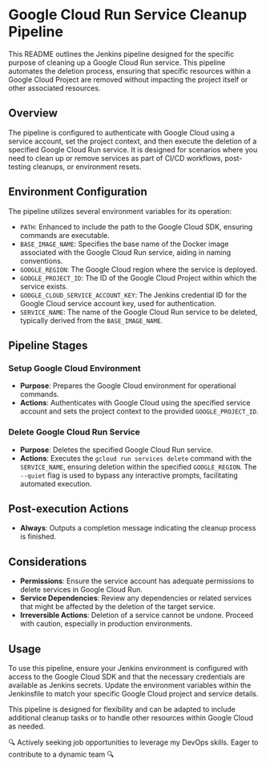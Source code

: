 # Google Cloud Run Service Cleanup Pipeline

This README outlines the Jenkins pipeline designed for the specific purpose of cleaning up a Google Cloud Run service. This pipeline automates the deletion process, ensuring that specific resources within a Google Cloud Project are removed without impacting the project itself or other associated resources.

## Overview

The pipeline is configured to authenticate with Google Cloud using a service account, set the project context, and then execute the deletion of a specified Google Cloud Run service. It is designed for scenarios where you need to clean up or remove services as part of CI/CD workflows, post-testing cleanups, or environment resets.

## Environment Configuration

The pipeline utilizes several environment variables for its operation:

- `PATH`: Enhanced to include the path to the Google Cloud SDK, ensuring commands are executable.
- `BASE_IMAGE_NAME`: Specifies the base name of the Docker image associated with the Google Cloud Run service, aiding in naming conventions.
- `GOOGLE_REGION`: The Google Cloud region where the service is deployed.
- `GOOGLE_PROJECT_ID`: The ID of the Google Cloud Project within which the service exists.
- `GOOGLE_CLOUD_SERVICE_ACCOUNT_KEY`: The Jenkins credential ID for the Google Cloud service account key, used for authentication.
- `SERVICE_NAME`: The name of the Google Cloud Run service to be deleted, typically derived from the `BASE_IMAGE_NAME`.

## Pipeline Stages

### Setup Google Cloud Environment

- **Purpose**: Prepares the Google Cloud environment for operational commands.
- **Actions**: Authenticates with Google Cloud using the specified service account and sets the project context to the provided `GOOGLE_PROJECT_ID`.

### Delete Google Cloud Run Service

- **Purpose**: Deletes the specified Google Cloud Run service.
- **Actions**: Executes the `gcloud run services delete` command with the `SERVICE_NAME`, ensuring deletion within the specified `GOOGLE_REGION`. The `--quiet` flag is used to bypass any interactive prompts, facilitating automated execution.

## Post-execution Actions

- **Always**: Outputs a completion message indicating the cleanup process is finished.

## Considerations

- **Permissions**: Ensure the service account has adequate permissions to delete services in Google Cloud Run.
- **Service Dependencies**: Review any dependencies or related services that might be affected by the deletion of the target service.
- **Irreversible Actions**: Deletion of a service cannot be undone. Proceed with caution, especially in production environments.

## Usage

To use this pipeline, ensure your Jenkins environment is configured with access to the Google Cloud SDK and that the necessary credentials are available as Jenkins secrets. Update the environment variables within the Jenkinsfile to match your specific Google Cloud project and service details.

This pipeline is designed for flexibility and can be adapted to include additional cleanup tasks or to handle other resources within Google Cloud as needed.


🔍 Actively seeking job opportunities to leverage my DevOps skills. Eager to contribute to a dynamic team 🔍